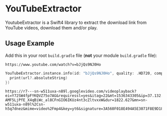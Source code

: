 # YouTubeExtractor
YoutubeExtractor is a Swift4 library to extract the download link from YouTube videos, download them and/or play.


## Usage Example

Add this in your root `build.gradle` file (**not** your module `build.gradle` file):

```
https://www.youtube.com/watch?v=bJjQs9NJ0Ho
```

```swift
YouTubeExtractor.instance.info(id: "bJjQs9NJ0Ho", quality: .HD720, completion: { url in                    
  print(url?.absoluteString)
})
```

```
https://r7---sn-w511uxa-n89l.googlevideo.com/videoplayback?ei=Y72SW4fpFYKQVZ75o7AG&requiressl=yes&itag=22&mt=1536343305&ip=37.132.187.47&ratebypass=yes&lmt=1509506162723984&sparams=dur%2Cei%2Cid%2Cinitcwndbps%2Cip%2Cipbits%2Citag%2Clmt%2Cmime%2Cmm%2Cmn%2Cms%2Cmv%2Cpl%2Cratebypass%2Crequiressl%2Csource%2Cexpire&expire=1536364995&ms=au%2Crdu&initcwndbps=895000&ipbits=0&pl=24&mv=m&mm=31%2C29&fvip=3&source=youtube&c=WEB&id=o-AMF5LjPfE_X4qBiWc_al8CFnGIO6IKUz4nt3cZltvxxW&dur=1822.627&mn=sn-w511uxa-n89l%2Csn-h5q7dnez&mime=video%2Fmp4&key=yt6&signature=3A560F018E494A5E3071F8E9D185382A47929B7E.1BCFD20911A0B06C73CD6DEFF75C492A8C07BD5D
```
